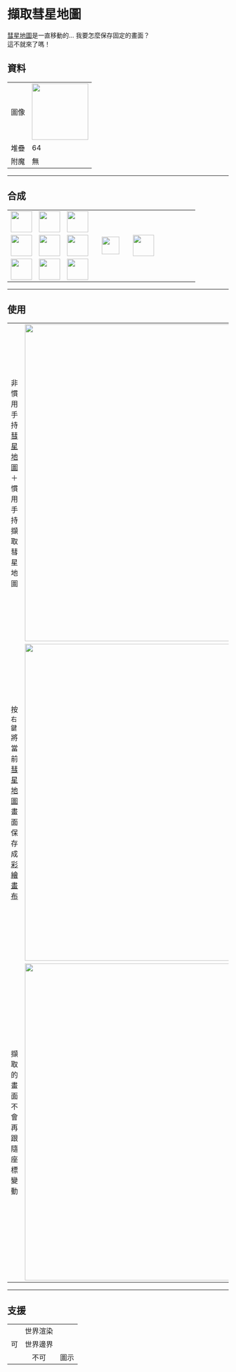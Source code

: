 # 擷取彗星地圖
[彗星地圖](world_map_view.md)是一直移動的... 我要怎麼保存固定的畫面？  
這不就來了嗎！  

## 資料
<table>
    <tr><td align="end">圖像</td><td><img src="https://i.imgur.com/Ix15Njd.png" width="128"/></td></tr>
    <tr><td align="end">堆疊</td><td>64</td></tr>
    <tr><td align="end">附魔</td><td>無</td></tr>
</table>

---

## 合成
<table>
    <tr><td><img src="https://i.imgur.com/m8hwGCr.png" width="48"/></td><td><img src="https://i.imgur.com/t8b3Mmf.png" width="48"/></td><td><img src="https://i.imgur.com/m8hwGCr.png" width="48"/></td><td colspan="3"></td></tr>
    <tr><td><img src="https://i.imgur.com/qpOGxFz.png" width="48"/></td><td><img src="https://i.imgur.com/pCLeiw7.png" width="48"/></td><td><img src="https://i.imgur.com/KjNgrUk.png" width="48"/></td><td width="70" align="center"><img src="https://i.imgur.com/VE0KqIE.png" width="40"/></td><td><img src="https://i.imgur.com/Ix15Njd.png" width="48"/></td><td width="70"></td></tr>
    <tr><td><img src="https://i.imgur.com/m8hwGCr.png" width="48"/></td><td><img src="https://i.imgur.com/Hk1cHf9.png" width="48"/></td><td><img src="https://i.imgur.com/m8hwGCr.png" width="48"/></td><td colspan="3"></td></tr>
</table>

---

## 使用
<table>
    <tr><td>非慣用手持<a href="world_map_view.md">彗星地圖</a>＋<br>慣用手持擷取彗星地圖</td><td><img src="https://i.imgur.com/qWLveX2.png" width="720"/></td></tr>
    <tr><td>按<code>右鍵</code><br/>將當前<a href="world_map_view.md">彗星地圖</a>畫面保存成<a href="draw_map.md">彩繪畫布</a></td><td><img src="https://i.imgur.com/6NtJ5Ac.png" width="720"/></td></tr>
    <tr><td>擷取的畫面不會再跟隨座標變動</td><td><img src="https://i.imgur.com/Gf7aXwB.png" width="720"/></td></tr>
</table>

---

## 支援
<table>
    <tr><td rowspan="3" align="center">可</td><td align="center">世界渲染</td></tr>
    <tr><td align="center">世界邊界</td></tr>
    <tr><td align="center">不可</td><td align="center">圖示</td></tr>
</table>